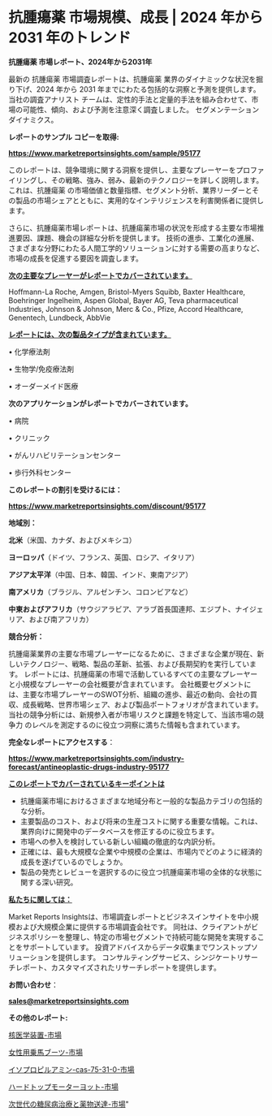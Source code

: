# 抗腫瘍薬 市場規模、成長 | 2024 年から 2031 年のトレンド

<strong>抗腫瘍薬 市場レポート、2024年から2031年</strong>

最新の 抗腫瘍薬 市場調査レポートは、抗腫瘍薬 業界のダイナミックな状況を掘り下げ、2024 年から 2031 年までにわたる包括的な洞察と予測を提供します。当社の調査アナリスト チームは、定性的手法と定量的手法を組み合わせて、市場の可能性、傾向、および予測を注意深く調査しました。 セグメンテーションダイナミクス。



<strong>レポートのサンプル コピーを取得:</strong> <a href=https://www.marketreportsinsights.com/sample/95177>

<strong><u>https://www.marketreportsinsights.com/sample/95177</u></strong></a>

このレポートは、競争環境に関する洞察を提供し、主要なプレーヤーをプロファイリングし、その戦略、強み、弱み、最新のテクノロジーを詳しく説明します。 これは、抗腫瘍薬 の市場価値と数量指標、セグメント分析、業界リーダーとその製品の市場シェアとともに、実用的なインテリジェンスを利害関係者に提供します。

さらに、抗腫瘍薬市場レポートは、抗腫瘍薬市場の状況を形成する主要な市場推進要因、課題、機会の詳細な分析を提供します。 技術の進歩、工業化の進展、さまざまな分野にわたる人間工学的ソリューションに対する需要の高まりなど、市場の成長を促進する要因を調査します。



<strong><u>次の主要なプレーヤーがレポートでカバーされています。</u></strong>

Hoffmann-La Roche, Amgen, Bristol-Myers Squibb, Baxter Healthcare, Boehringer Ingelheim, Aspen Global, Bayer AG, Teva pharmaceutical Industries, Johnson & Johnson, Merc & Co., Pfize, Accord Healthcare, Genentech, Lundbeck, AbbVie



<strong><u><b>レポートには、次の製品タイプが含まれています。</b></u></strong>

• 化学療法剤

• 生物学/免疫療法剤

• オーダーメイド医療



<strong><b>次のアプリケーションがレポートでカバーされています。</b></strong>

• 病院

• クリニック

• がんリハビリテーションセンター

• 歩行外科センター



<strong><b>このレポートの割引を受けるには：</b></strong><a href=https://www.marketreportsinsights.com/discount/95177>

<strong><u>https://www.marketreportsinsights.com/discount/95177</u></strong></a>



<strong>地域別：</strong>



<strong>北米</strong>（米国、カナダ、およびメキシコ）



<strong>ヨーロッパ</strong>（ドイツ、フランス、英国、ロシア、イタリア）



<strong>アジア太平洋</strong>（中国、日本、韓国、インド、東南アジア）



<strong>南アメリカ</strong>（ブラジル、アルゼンチン、コロンビアなど）



<strong>中東およびアフリカ</strong>（サウジアラビア、アラブ首長国連邦、エジプト、ナイジェリア、および南アフリカ）



<strong>競合分析：</strong>

抗腫瘍薬業界の主要な市場プレーヤーになるために、さまざまな企業が現在、新しいテクノロジー、戦略、製品の革新、拡張、および長期契約を実行しています。 レポートには、抗腫瘍薬の市場で活動しているすべての主要なプレーヤーと小規模なプレーヤーの会社概要が含まれています。 会社概要セグメントには、主要な市場プレーヤーのSWOT分析、組織の進歩、最近の動向、会社の買収、成長戦略、世界市場シェア、および製品ポートフォリオが含まれています。 当社の競争分析には、新規参入者が市場リスクと課題を特定して、当該市場の競争力 のレベルを測定するのに役立つ洞察に満ちた情報も含まれています。



<strong>完全なレポートにアクセスする</strong>：

<a href=https://www.marketreportsinsights.com/industry-forecast/antineoplastic-drugs-industry-95177>

<strong><u>https://www.marketreportsinsights.com/industry-forecast/antineoplastic-drugs-industry-95177</u></strong></a>



<strong><u><b>このレポートでカバーされているキーポイントは</b></u></strong>
<ul>
  <li>抗腫瘍薬市場におけるさまざまな地域分布と一般的な製品カテゴリの包括的な分析。</li>
  <li>主要製品のコスト、および将来の生産コストに関する重要な情報。これは、業界向けに開発中のデータベースを修正するのに役立ちます。</li>
  <li>市場への参入を検討している新しい組織の徹底的な内訳分析。</li>
  <li>正確には、最も大規模な企業や中規模の企業は、市場内でどのように経済的成長を遂げているのでしょうか。</li>
  <li>製品の発売とレビューを選択するのに役立つ抗腫瘍薬市場の全体的な状態に関する深い研究。</li>
</ul>


<strong><u><b>私たちに関しては：</b></u></strong>

Market Reports Insightsは、市場調査レポートとビジネスインサイトを中小規模および大規模企業に提供する市場調査会社です。 同社は、クライアントがビジネスポリシーを整理し、特定の市場セグメントで持続可能な開発を実現することをサポートしています。 投資アドバイスからデータ収集までワンストップソリューションを提供します。 コンサルティングサービス、シンジケートリサーチレポート、カスタマイズされたリサーチレポートを提供します。



<strong><b>お問い合わせ</b></strong>：

<a href=mailto:sales@marketreportsinsights.com>

<strong><u>sales@marketreportsinsights.com</u></strong></a>



<strong>その他のレポート:</strong>

<a href=https://www.linkedin.com/pulse/核医学装置-市場-2023-収益と成長ドライバー-2030-pr-news-hub-z6evf/>核医学装置-市場</a>

<a href=https://www.linkedin.com/pulse/女性用乗馬ブーツ-市場-2023-年のダイナミクスとビジネストレンド-aiihf/>女性用乗馬ブーツ-市場</a>

<a href=https://www.linkedin.com/pulse/イソプロピルアミン-cas-75-31-0-市場-2023-総合分析と事業成長戦略-x1gif/>イソプロピルアミン-cas-75-31-0-市場</a>

<a href=https://www.linkedin.com/pulse/ハードトップモーターヨット-市場-2023-swot-分析と成長率-2030-pr-news-hub-wqyyf/>ハードトップモーターヨット-市場</a>

<a href=https://www.linkedin.com/pulse/次世代の糖尿病治療と薬物送達-市場-2023-swot-分析と成長率-2030-ndnnf/>次世代の糖尿病治療と薬物送達-市場</a>"
